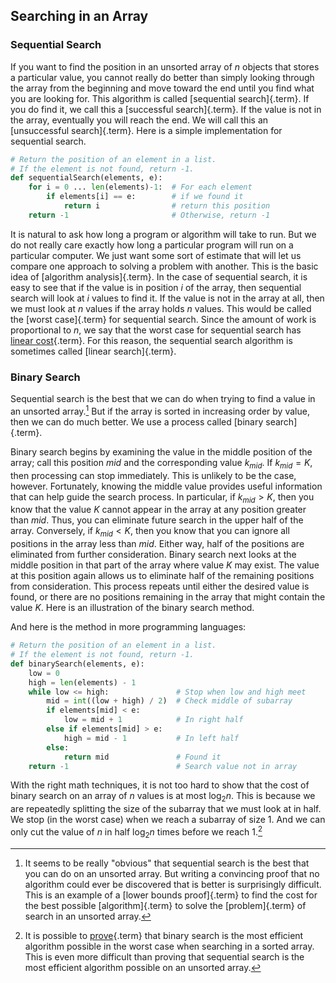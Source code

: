 
## Searching in an Array

### Sequential Search

If you want to find the position in an unsorted array of $n$ objects
that stores a particular value, you cannot really do better than simply
looking through the array from the beginning and move toward the end
until you find what you are looking for. This algorithm is called
[sequential search]{.term}. If you do find it,
we call this a [successful search]{.term}. If
the value is not in the array, eventually you will reach the end. We
will call this an [unsuccessful search]{.term}.
Here is a simple implementation for sequential search.

```python
# Return the position of an element in a list.
# If the element is not found, return -1.
def sequentialSearch(elements, e):
    for i = 0 ... len(elements)-1:  # For each element
        if elements[i] == e:        # if we found it
            return i                # return this position
    return -1                       # Otherwise, return -1
```

It is natural to ask how long a program or algorithm will take to run.
But we do not really care exactly how long a particular program will run
on a particular computer. We just want some sort of estimate that will
let us compare one approach to solving a problem with another. This is
the basic idea of [algorithm analysis]{.term}.
In the case of sequential search, it is easy to see that if the value is
in position $i$ of the array, then sequential search will look at $i$
values to find it. If the value is not in the array at all, then we must
look at $n$ values if the array holds $n$ values. This would be called
the [worst case]{.term} for sequential search.
Since the amount of work is proportional to $n$, we say that the worst
case for sequential search has
[linear cost](#linear-growth-rate){.term}. For
this reason, the sequential search algorithm is sometimes called
[linear search]{.term}.

### Binary Search

Sequential search is the best that we can do when trying to find a value
in an unsorted array.[^B02a] But if the array is sorted in increasing order
by value, then we can do much better. We use a process called
[binary search]{.term}.

[^B02a]: It seems to be really "obvious" that sequential search is the
    best that you can do on an unsorted array. But writing a convincing
    proof that no algorithm could ever be discovered that is better is
    surprisingly difficult. This is an example of a
    [lower bounds proof]{.term} to find the cost
    for the best possible [algorithm]{.term} to
    solve the [problem]{.term} of search in an
    unsorted array.

Binary search begins by examining the value in the middle position of
the array; call this position $mid$ and the corresponding value
$k_{mid}$. If $k_{mid} = K$, then processing can stop immediately. This
is unlikely to be the case, however. Fortunately, knowing the middle
value provides useful information that can help guide the search
process. In particular, if $k_{mid} > K$, then you know that the value
$K$ cannot appear in the array at any position greater than $mid$. Thus,
you can eliminate future search in the upper half of the array.
Conversely, if $k_{mid} < K$, then you know that you can ignore all
positions in the array less than $mid$. Either way, half of the
positions are eliminated from further consideration. Binary search next
looks at the middle position in that part of the array where value $K$
may exist. The value at this position again allows us to eliminate half
of the remaining positions from consideration. This process repeats
until either the desired value is found, or there are no positions
remaining in the array that might contain the value $K$. Here is an
illustration of the binary search method.

<inlineav id="binarySearchCON" src="Searching/binarySearchCON.js" name="Binary Search Algorithm Slideshow" links="Searching/binarySearchCON.css"/>

And here is the method in more programming languages:

```python
# Return the position of an element in a list.
# If the element is not found, return -1.
def binarySearch(elements, e):
    low = 0
    high = len(elements) - 1
    while low <= high:               # Stop when low and high meet
        mid = int((low + high) / 2)  # Check middle of subarray
        if elements[mid] < e:
            low = mid + 1            # In right half
        else if elements[mid] > e:
            high = mid - 1           # In left half
        else:
            return mid               # Found it
    return -1                        # Search value not in array
```


With the right math techniques, it is not too hard to show that the cost
of binary search on an array of $n$ values is at most $\log_2 n$. This
is because we are repeatedly splitting the size of the subarray that we
must look at in half. We stop (in the worst case) when we reach a
subarray of size 1. And we can only cut the value of $n$ in half
$\log_2 n$ times before we reach 1.[^B02b]

[^B02b]: It is possible to
    [prove](#search-lower-bound){.term} that binary search is the most efficient algorithm
    possible in the worst case when searching in a sorted array. This is
    even more difficult than proving that sequential search is the most
    efficient algorithm possible on an unsorted array.

<avembed id="binarySearchPRO" src="Searching/binarySearchPRO.html" type="pe" name="Binary Search Proficiency Exercise"/>
